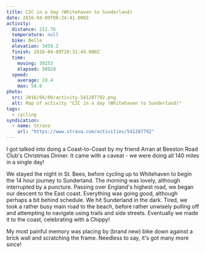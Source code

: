 ```yaml
---
title: C2C in a day (Whitehaven to Sunderland)
date: 2016-04-09T06:24:41.000Z
activity:
  distance: 211.76
  temperature: null
  bike: Belle
  elevation: 3459.2
  finish: 2016-04-09T20:31:49.000Z
  time:
    moving: 39253
    elapsed: 50828
  speed:
    average: 19.4
    max: 58.6
photo:
  src: 2016/04/09/activity-541287792.png
  alt: Map of activity "C2C in a day (Whitehaven to Sunderland)"
tags:
  - cycling
syndication:
  - name: Strava
    url: "https://www.strava.com/activities/541287792"
---
```


I got talked into doing a Coast-to-Coast by my friend Arran at Beeston Road Club's Christmas Dinner. It came with a caveat - we were doing all 140 miles in a single day!

We stayed the night in St. Bees, before cycling up to Whitehaven to begin the 14 hour journey to Sunderland. The morning was lovely, although interrupted by a puncture. Passing over England's highest road, we began our descent to the East coast. Everything was going good, although perhaps a bit behind schedule. We hit Sunderland in the dark. Tired, we took a rather busy main road to the beach, before rather unwisely pulling off and attempting to navigate using trails and side streets. Eventually we made it to the coast, celebrating with a Chippy!

My most painful memory was placing by (brand new) bike down against a brick wall and scratching the frame. Needless to say, it's got many more since!

